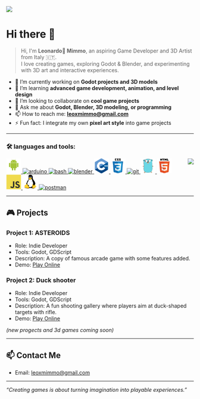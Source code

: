 <img src="https://raw.githubusercontent.com/amandewatnitrr/amandewatnitrr/main/header_.png"/>

# Hi there 👋

> Hi, I'm **Leonardo🦁 Mimmo**, an aspiring Game Developer and 3D Artist from Italy 🇮🇹.  
> I love creating games, exploring Godot & Blender, and experimenting with 3D art and interactive experiences.  

- 🔭 I’m currently working on **Godot projects and 3D models**  
- 🌱 I’m learning **advanced game development, animation, and level design**  
- 👯 I’m looking to collaborate on **cool game projects**  
- 💬 Ask me about **Godot, Blender, 3D modeling, or programming**  
- 📫 How to reach me: **leoxmimmo@gmail.com**  
- ⚡ Fun fact: I integrate my own **pixel art style** into game projects  

---

### 🛠 languages and tools:
<img align=right src="https://github-readme-stats.vercel.app/api/top-langs/?username=Leox-06&layout=compact&theme=dark">

<a href="https://developer.android.com" target="_blank">
 <img src="https://raw.githubusercontent.com/devicons/devicon/master/icons/android/android-original-wordmark.svg" alt="android" width="40" height="40"/>
</a>

<a href="https://www.arduino.cc/" target="_blank">
 <img src="https://cdn.worldvectorlogo.com/logos/arduino-1.svg" alt="arduino" width="40" height="40"/>
</a>

<a href="https://www.gnu.org/software/bash/" target="_blank">
 <img src="https://www.vectorlogo.zone/logos/gnu_bash/gnu_bash-icon.svg" alt="bash" width="40" height="40"/>
</a>

<a href="https://www.blender.org/" target="_blank">
 <img src="https://download.blender.org/branding/community/blender_community_badge_white.svg" alt="blender" width="40" height="40"/>
</a>

<a href="https://www.w3schools.com/cpp/" target="_blank">
 <img src="https://raw.githubusercontent.com/devicons/devicon/master/icons/cplusplus/cplusplus-original.svg" alt="cplusplus" width="40" height="40"/>
</a>

<a href="https://www.w3schools.com/css/" target="_blank">
 <img src="https://raw.githubusercontent.com/devicons/devicon/master/icons/css3/css3-original-wordmark.svg" alt="css3" width="40" height="40"/>
</a>

<a href="https://git-scm.com/" target="_blank">
 <img src="https://www.vectorlogo.zone/logos/git-scm/git-scm-icon.svg" alt="git" width="40" height="40"/>
</a>

<a href="https://golang.org" target="_blank">
 <img src="https://raw.githubusercontent.com/devicons/devicon/master/icons/go/go-original.svg" alt="go" width="40" height="40"/>
</a>

<a href="https://www.w3.org/html/" target="_blank">
 <img src="https://raw.githubusercontent.com/devicons/devicon/master/icons/html5/html5-original-wordmark.svg" alt="html5" width="40" height="40"/>
</a>

<a href="https://developer.mozilla.org/en-US/docs/Web/JavaScript" target="_blank">
 <img src="https://raw.githubusercontent.com/devicons/devicon/master/icons/javascript/javascript-original.svg" alt="javascript" width="40" height="40"/>
</a>

<a href="https://www.linux.org/" target="_blank">
 <img src="https://raw.githubusercontent.com/devicons/devicon/master/icons/linux/linux-original.svg" alt="linux" width="40" height="40"/>
</a>

<a href="https://postman.com" target="_blank">
 <img src="https://www.vectorlogo.zone/logos/getpostman/getpostman-icon.svg" alt="postman" width="40" height="40"/>
</a>

---

## 🎮 Projects

### Project 1: **ASTEROIDS**
- Role: Indie Developer
- Tools: Godot, GDScript
- Description: A copy of famous arcade game with some features added.
- Demo: [Play Online](https://www.gamepix.com/it/play/asteroids)

### Project 2: **Duck shooter**
- Role: Indie Developer
- Tools: Godot, GDScript
- Description: A fun shooting gallery where players aim at duck-shaped targets with rifle.
- Demo: [Play Online](https://www.gamepix.com/it/play/duck-shooter)

*(new progects and 3d games coming soon)*

---

## 📫 Contact Me

- Email: leoxmimmo@gmail.com  

---

*“Creating games is about turning imagination into playable experiences.”*

